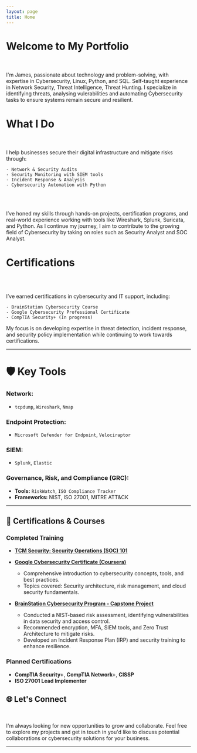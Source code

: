 ```yaml
---
layout: page
title: Home
---
```


# Welcome to My Portfolio
<br><br>
I'm James, passionate about technology and problem-solving, with expertise in Cybersecurity, Linux, Python, and SQL. Self-taught experience in Network Security, Threat Intelligence, Threat Hunting. I specialize in identifying threats, analysing vulerabilities and automating Cybersecurity tasks to ensure systems remain secure and resilient. 

# What I Do
<br><br>
I help businesses secure their digital infrastructure and mitigate risks through:

    - Network & Security Audits
    - Security Monitoring with SIEM tools
    - Incident Response & Analysis
    - Cybersecurity Automation with Python
<br><br>

I’ve honed my skills through hands-on projects, certification programs, and real-world experience working with tools like Wireshark, Splunk, Suricata, and Python. As I continue my journey, I aim to contribute to the growing field of Cybersecurity by taking on roles such as Security Analyst and SOC Analyst.


# Certifications
<br><br>

I’ve earned certifications in cybersecurity and IT support, including:

    - BrainStation Cybersecurity Course
    - Google Cybersecurity Professional Certificate
    - CompTIA Security+ (In progress)

My focus is on developing expertise in threat detection, incident response, and security policy implementation while continuing to work towards certifications.

---


# 🛡 Key Tools

### **Network:**
- `tcpdump`, `Wireshark`, `Nmap`

### **Endpoint Protection:**
- `Microsoft Defender for Endpoint`, `Velociraptor`

### **SIEM:**
- `Splunk`, `Elastic`

### **Governance, Risk, and Compliance (GRC):**
- **Tools:** `RiskWatch`, `ISO Compliance Tracker`  
- **Frameworks:** NIST, ISO 27001, MITRE ATT&CK  

---

## 🏅 Certifications & Courses

### **Completed Training**

- **[TCM Security: Security Operations (SOC) 101](https://tcm-sec.com/)**  
  

- **[Google Cybersecurity Certificate (Coursera)](https://www.coursera.org/)**  
  - Comprehensive introduction to cybersecurity concepts, tools, and best practices.  
  - Topics covered: Security architecture, risk management, and cloud security fundamentals.  

- **[BrainStation Cybersecurity Program - Capstone Project](https://brainstation.io/)**  
  - Conducted a NIST-based risk assessment, identifying vulnerabilities in data security and access control.
  - Recommended encryption, MFA, SIEM tools, and Zero Trust Architecture to mitigate risks.
  - Developed an Incident Response Plan (IRP) and security training to enhance resilience.

  
### **Planned Certifications**
- **CompTIA Security+**, **CompTIA Network+**, **CISSP**  
- **ISO 27001 Lead Implementer**  



## 🌐 Let's Connect
<br><br>
I'm always looking for new opportunities to grow and collaborate. Feel free to explore my projects and get in touch in you'd like to discuss potential collaborations or cybersecurity solutions for your business. 

---



